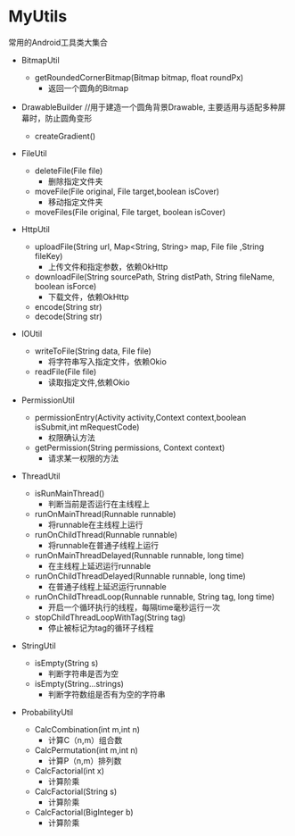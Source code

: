 # MyUtils
常用的Android工具类大集合

+ BitmapUtil
	+ getRoundedCornerBitmap(Bitmap bitmap, float roundPx)
	    - 返回一个圆角的Bitmap

+ DrawableBuilder
//用于建造一个圆角背景Drawable,
  主要适用与适配多种屏幕时，防止圆角变形
	+ createGradient()

+ FileUtil
	+ deleteFile(File file)
	    - 删除指定文件夹
	+ moveFile(File original, File target,boolean isCover)
	    - 移动指定文件夹
	+ moveFiles(File original, File target, boolean isCover)

+ HttpUtil
	+ uploadFile(String url, Map<String, String> map, File file ,String fileKey)
	    - 上传文件和指定参数，依赖OkHttp
	+ downloadFile(String sourcePath, String distPath, String fileName, boolean isForce)
		- 下载文件，依赖OkHttp
	+ encode(String str)
	+ decode(String str)

+ IOUtil
	+ writeToFile(String data, File file)
	    - 将字符串写入指定文件，依赖Okio
	+ readFile(File file)
	    - 读取指定文件,依赖Okio

+ PermissionUtil
	+ permissionEntry(Activity activity,Context context,boolean isSubmit,int mRequestCode)
	    - 权限确认方法
	+ getPermission(String permissions, Context context)
	    - 请求某一权限的方法

+ ThreadUtil
    + isRunMainThread()
        - 判断当前是否运行在主线程上
    + runOnMainThread(Runnable runnable)
        - 将runnable在主线程上运行
    + runOnChildThread(Runnable runnable)
        - 将runnable在普通子线程上运行
    + runOnMainThreadDelayed(Runnable runnable, long time)
        - 在主线程上延迟运行runnable
    + runOnChildThreadDelayed(Runnable runnable, long time)
        - 在普通子线程上延迟运行runnable
    + runOnChildThreadLoop(Runnable runnable, String tag, long time)
        - 开启一个循环执行的线程，每隔time毫秒运行一次
    + stopChildThreadLoopWithTag(String tag)
        - 停止被标记为tag的循环子线程

+ StringUtil
    + isEmpty(String s)
        - 判断字符串是否为空
    + isEmpty(String...strings)
        - 判断字符数组是否有为空的字符串

+ ProbabilityUtil
    + CalcCombination(int m,int n)
        - 计算C（n,m）组合数
    + CalcPermutation(int m,int n)
        - 计算P（n,m）排列数
    + CalcFactorial(int x)
        - 计算阶乘
    + CalcFactorial(String s)
        - 计算阶乘
    + CalcFactorial(BigInteger b)
        - 计算阶乘
